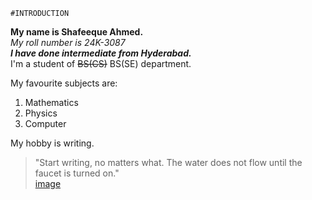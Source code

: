     #INTRODUCTION
**My name is Shafeeque Ahmed.**\
*My roll number is 24K-3087*\
***I have done intermediate from Hyderabad.***\
I'm a student of ~~BS(CS)~~ BS(SE) department.

My favourite subjects are:
1. Mathematics
2. Physics
3. Computer

My hobby is writing.
>"Start writing, no matters what. The water does not flow until the faucet is turned on."          
[image](https://github.com/user-attachments/assets/108b510c-4ae5-40d3-8a8d-371f2a3c6639)
